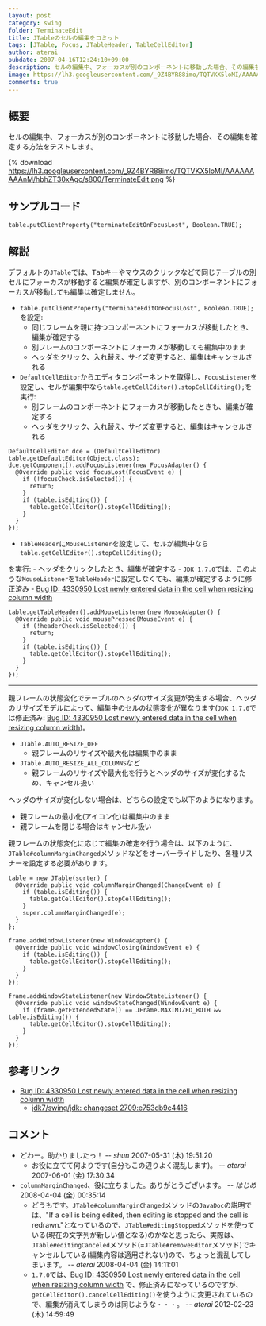 ```yaml
---
layout: post
category: swing
folder: TerminateEdit
title: JTableのセルの編集をコミット
tags: [JTable, Focus, JTableHeader, TableCellEditor]
author: aterai
pubdate: 2007-04-16T12:24:10+09:00
description: セルの編集中、フォーカスが別のコンポーネントに移動した場合、その編集を確定する方法をテストします。
image: https://lh3.googleusercontent.com/_9Z4BYR88imo/TQTVKX5loMI/AAAAAAAAAnM/hbhZT30xAgc/s800/TerminateEdit.png
comments: true
---
```

## 概要
セルの編集中、フォーカスが別のコンポーネントに移動した場合、その編集を確定する方法をテストします。

{% download https://lh3.googleusercontent.com/_9Z4BYR88imo/TQTVKX5loMI/AAAAAAAAAnM/hbhZT30xAgc/s800/TerminateEdit.png %}

## サンプルコード
<pre class="prettyprint"><code>table.putClientProperty("terminateEditOnFocusLost", Boolean.TRUE);
</code></pre>

## 解説
デフォルトの`JTable`では、<kbd>Tab</kbd>キーやマウスのクリックなどで同じテーブルの別セルにフォーカスが移動すると編集が確定しますが、別のコンポーネントにフォーカスが移動しても編集は確定しません。

- `table.putClientProperty("terminateEditOnFocusLost", Boolean.TRUE);`を設定:
    - 同じフレームを親に持つコンポーネントにフォーカスが移動したとき、編集が確定する
    - 別フレームのコンポーネントにフォーカスが移動しても編集中のまま
    - ヘッダをクリック、入れ替え、サイズ変更すると、編集はキャンセルされる
- `DefaultCellEditor`からエディタコンポーネントを取得し、`FocusListener`を設定し、セルが編集中なら`table.getCellEditor().stopCellEditing();`を実行:
    - 別フレームのコンポーネントにフォーカスが移動したときも、編集が確定する
    - ヘッダをクリック、入れ替え、サイズ変更すると、編集はキャンセルされる

<!-- dummy comment line for breaking list -->

<pre class="prettyprint"><code>DefaultCellEditor dce = (DefaultCellEditor) table.getDefaultEditor(Object.class);
dce.getComponent().addFocusListener(new FocusAdapter() {
  @Override public void focusLost(FocusEvent e) {
    if (!focusCheck.isSelected()) {
      return;
    }
    if (table.isEditing()) {
      table.getCellEditor().stopCellEditing();
    }
  }
});
</code></pre>

- `TableHeader`に`MouseListener`を設定して、セルが編集中なら`table.getCellEditor().stopCellEditing();`

<!-- dummy comment line for breaking list -->
を実行:
    - ヘッダをクリックしたとき、編集が確定する
    - `JDK 1.7.0`では、このような`MouseListener`を`TableHeader`に設定しなくても、編集が確定するように修正済み
    - [Bug ID: 4330950 Lost newly entered data in the cell when resizing column width](https://bugs.openjdk.java.net/browse/JDK-4330950)

<!-- dummy comment line for breaking list -->

<pre class="prettyprint"><code>table.getTableHeader().addMouseListener(new MouseAdapter() {
  @Override public void mousePressed(MouseEvent e) {
    if (!headerCheck.isSelected()) {
      return;
    }
    if (table.isEditing()) {
      table.getCellEditor().stopCellEditing();
    }
  }
});
</code></pre>

- - - -
親フレームの状態変化でテーブルのヘッダのサイズ変更が発生する場合、ヘッダのリサイズモデルによって、編集中のセルの状態変化が異なります(`JDK 1.7.0`では修正済み: [Bug ID: 4330950 Lost newly entered data in the cell when resizing column width](https://bugs.openjdk.java.net/browse/JDK-4330950))。

- `JTable.AUTO_RESIZE_OFF`
    - 親フレームのリサイズや最大化は編集中のまま
- `JTable.AUTO_RESIZE_ALL_COLUMNS`など
    - 親フレームのリサイズや最大化を行うとヘッダのサイズが変化するため、キャンセル扱い

<!-- dummy comment line for breaking list -->

ヘッダのサイズが変化しない場合は、どちらの設定でも以下のようになります。

- 親フレームの最小化(アイコン化)は編集中のまま
- 親フレームを閉じる場合はキャンセル扱い

<!-- dummy comment line for breaking list -->

親フレームの状態変化に応じて編集の確定を行う場合は、以下のように、`JTable#columnMarginChanged`メソッドなどをオーバーライドしたり、各種リスナーを設定する必要があります。

<pre class="prettyprint"><code>table = new JTable(sorter) {
  @Override public void columnMarginChanged(ChangeEvent e) {
    if (table.isEditing()) {
      table.getCellEditor().stopCellEditing();
    }
    super.columnMarginChanged(e);
  }
};

frame.addWindowListener(new WindowAdapter() {
  @Override public void windowClosing(WindowEvent e) {
    if (table.isEditing()) {
      table.getCellEditor().stopCellEditing();
    }
  }
});

frame.addWindowStateListener(new WindowStateListener() {
  @Override public void windowStateChanged(WindowEvent e) {
    if (frame.getExtendedState() == JFrame.MAXIMIZED_BOTH &amp;&amp; table.isEditing()) {
      table.getCellEditor().stopCellEditing();
    }
  }
});
</code></pre>

## 参考リンク
- [Bug ID: 4330950 Lost newly entered data in the cell when resizing column width](https://bugs.openjdk.java.net/browse/JDK-4330950)
    - [jdk7/swing/jdk: changeset 2709:e753db9c4416](http://hg.openjdk.java.net/jdk7/swing/jdk/rev/e753db9c4416)

<!-- dummy comment line for breaking list -->

## コメント
- どわー。助かりましたっ！ -- *shun* 2007-05-31 (木) 19:51:20
    - お役に立てて何よりです(自分もこの辺りよく混乱します)。 -- *aterai* 2007-06-01 (金) 17:30:34
- `columnMarginChanged`、役に立ちました。ありがとうございます。 -- *はじめ* 2008-04-04 (金) 00:35:14
    - どうもです。`JTable#columnMarginChanged`メソッドの`JavaDoc`の説明では、"If a cell is being edited, then editing is stopped and the cell is redrawn."となっているので、`JTable#editingStopped`メソッドを使っている(現在の文字列が新しい値となる)のかなと思ったら、実際は、`JTable#editingCanceled`メソッド(=`JTable#removeEditor`メソッド)でキャンセルしている(編集内容は適用されない)ので、ちょっと混乱してしまいます。 -- *aterai* 2008-04-04 (金) 14:11:01
    - `1.7.0`では、[Bug ID: 4330950 Lost newly entered data in the cell when resizing column width](https://bugs.openjdk.java.net/browse/JDK-4330950) で、修正済みになっているのですが、`getCellEditor().cancelCellEditing()`を使うように変更されているので、編集が消えてしまうのは同じような・・・。 -- *aterai* 2012-02-23 (木) 14:59:49

<!-- dummy comment line for breaking list -->
